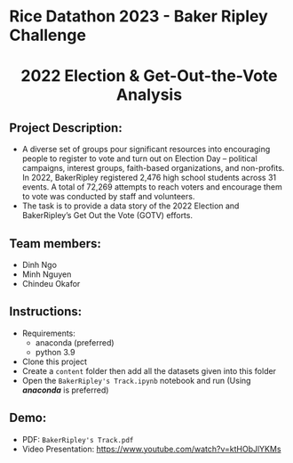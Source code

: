 # Rice Datathon 2023 - Baker Ripley Challenge
# <p align="center"> 2022 Election & Get-Out-the-Vote Analysis </p>
## Project Description:
- A diverse set of groups pour significant resources into encouraging people to register to vote and turn out on Election Day – political campaigns, interest groups, faith-based organizations, and non-profits. In 2022, BakerRipley registered 2,476 high school students across 31 events. A total of 72,269 attempts to reach voters and encourage them to vote was conducted by staff and volunteers.
- The task is to provide a data story of the 2022 Election and BakerRipley’s Get Out the Vote (GOTV) efforts. 
## Team members:
- Dinh Ngo
- Minh Nguyen
- Chindeu Okafor
## Instructions:
- Requirements:
    - anaconda (preferred)
    - python 3.9
- Clone this project
- Create a `content` folder then add all the datasets given into this folder
- Open the `BakerRipley's Track.ipynb` notebook and run (Using ***anaconda*** is preferred)
## Demo:
- PDF: `BakerRipley's Track.pdf`
- Video Presentation: https://www.youtube.com/watch?v=ktHObJlYKMs